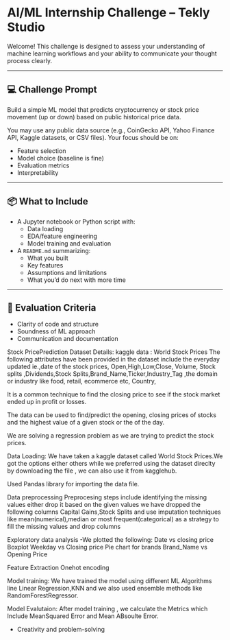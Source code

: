 # AI/ML Internship Challenge – Tekly Studio

Welcome! This challenge is designed to assess your understanding of machine learning workflows and your ability to communicate your thought process clearly.

---

## 💻 Challenge Prompt

Build a simple ML model that predicts cryptocurrency or stock price movement (up or down) based on public historical price data.

You may use any public data source (e.g., CoinGecko API, Yahoo Finance API, Kaggle datasets, or CSV files). Your focus should be on:
- Feature selection
- Model choice (baseline is fine)
- Evaluation metrics
- Interpretability

---


## 📦 What to Include

- A Jupyter notebook or Python script with:
  - Data loading
  - EDA/feature engineering
  - Model training and evaluation
- A `README.md` summarizing:
  - What you built
  - Key features
  - Assumptions and limitations
  - What you’d do next with more time

---
## 🧠 Evaluation Criteria

- Clarity of code and structure
- Soundness of ML approach
- Communication and documentation



Stock PricePrediction
 Dataset Details: 
kaggle data : World Stock Prices
         The following attributes have been provided in the dataset include the everyday updated ie.,date of the stock prices, Open,High,Low,Close, Volume, Stock splits ,Dividends,Stock Splits,Brand_Name,Ticker,Industry_Tag ,the domain or industry like food, retail, ecommerce etc, Country,

It is a common technique to find the
closing price to see if the stock market ended up in profit or losses.


The data can be used to find/predict the opening, closing prices of stocks and the 
highest value of a given stock or the of the day.

We are solving a regression problem as we are trying to predict the stock prices.

Data Loading:
          We have  taken a kaggle dataset called World Stock Prices.We got the options either others while we preferred using the dataset direclty by downloading the file , we can also use it from kagglehub.

Used Pandas library for importing the data file.

Data preprocessing 
         Preprocesing steps include identifying the missing values either drop it based on the given values we have dropped the following columns Capital Gains,Stock Splits and use imputation techniques like mean(numerical),median or most frequent(categorical) as a strategy to fill the missing values and drop columns 
 
Exploratory data analysis -We plotted the following:
Date vs closing price
Boxplot
Weekday vs Closing price
Pie chart for brands
Brand_Name vs Opening Price

Feature Extraction
Onehot encoding

Model training:
We have trained the model using different ML Algorithms line Linear Regression,KNN and we also used ensemble methods like RandomForestRegressor.

Model Evalutaion:
After model training , we calculate the Metrics which Include MeanSquared Error and Mean ABsoulte Error.


- Creativity and problem-solving
